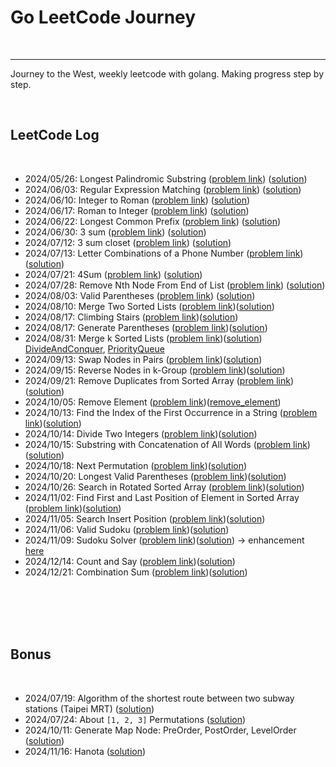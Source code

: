 # Go LeetCode Journey

<br>

---
Journey to the West,
weekly leetcode with golang. Making progress step by step.

<br>

## LeetCode Log

<br>

* 2024/05/26: Longest Palindromic Substring ([problem link](https://leetcode.com/problems/longest-palindromic-substring/description/)) ([solution](longest_palindromic_substring))
* 2024/06/03: Regular Expression Matching ([problem link](https://leetcode.com/problems/regular-expression-matching/description/)) ([solution](regular_expression_matching))
* 2024/06/10: Integer to Roman ([problem link](https://leetcode.com/problems/integer-to-roman/description/)) ([solution](integer_to_roman))
* 2024/06/17: Roman to Integer ([problem link](https://leetcode.com/problems/roman-to-integer/description/)) ([solution](roman_to_integer))
* 2024/06/22: Longest Common Prefix ([problem link](https://leetcode.com/problems/longest-common-prefix/description/)) ([solution](longest_common_prefix))
* 2024/06/30: 3 sum ([problem link](https://leetcode.com/problems/3sum/description/)) ([solution](three_sum))
* 2024/07/12: 3 sum closet ([problem link](https://leetcode.com/problems/3sum-closest/description/)) ([solution](three_sum_closet))
* 2024/07/13: Letter Combinations of a Phone Number ([problem link](https://leetcode.com/problems/letter-combinations-of-a-phone-number/description/)) ([solution](letter_combinations_of_a_phone_number))
* 2024/07/21: 4Sum ([problem link](https://leetcode.com/problems/4sum/description/)) ([solution](four_sum))
* 2024/07/28: Remove Nth Node From End of List ([problem link](https://leetcode.com/problems/remove-nth-node-from-end-of-list/description/)) ([solution](remove_nth_node_from_end_of_list))
* 2024/08/03: Valid Parentheses ([problem link](https://leetcode.com/problems/valid-parentheses/description/)) ([solution](valid_parentheses))
* 2024/08/10: Merge Two Sorted Lists ([problem link](https://leetcode.com/problems/merge-two-sorted-lists/description/))([solution](merge_two_sorted_lists))
* 2024/08/17: Climbing Stairs ([problem link](https://leetcode.com/problems/climbing-stairs/description/))([solution](climbing_stairs))
* 2024/08/17: Generate Parentheses ([problem link](https://leetcode.com/problems/generate-parentheses/description/))([solution](generate_parentheses))
* 2024/08/31: Merge k Sorted Lists ([problem link](https://leetcode.com/problems/merge-k-sorted-lists/description/))([solution](merge_k_sorted_lists))
[DivideAndConquer](merge_k_sorted_lists%2FDivideAndConquer),
[PriorityQueue](merge_k_sorted_lists%2FPriorityQueue)
* 2024/09/13: Swap Nodes in Pairs ([problem link](https://leetcode.com/problems/swap-nodes-in-pairs/description/))([solution](swap_nodes_in_pairs))
* 2024/09/15: Reverse Nodes in k-Group ([problem link](https://leetcode.com/problems/reverse-nodes-in-k-group/description/))([solution](reverse_nodes_in_k-Group))
* 2024/09/21: Remove Duplicates from Sorted Array ([problem link](https://leetcode.com/problems/remove-duplicates-from-sorted-array/description/))([solution](remove_duplicates_from_sorted_array))
* 2024/10/05: Remove Element  ([problem link](https://leetcode.com/problems/remove-element/description/))([remove_element](remove_element))
* 2024/10/13: Find the Index of the First Occurrence in a String ([problem link](https://leetcode.com/problems/find-the-index-of-the-first-occurrence-in-a-string/description/))([solution](find_the_index_of_the_first_occurrence_in_a_string))
* 2024/10/14: Divide Two Integers ([problem link](https://leetcode.com/problems/divide-two-integers/description/))([solution](divide_two_integers))
* 2024/10/15: Substring with Concatenation of All Words ([problem link](https://leetcode.com/problems/substring-with-concatenation-of-all-words/description/))([solution](substring_with_concatenation_of_all_words))
* 2024/10/18: Next Permutation ([problem link](https://leetcode.com/problems/next-permutation/description/))([solution](next_permutation))
* 2024/10/20: Longest Valid Parentheses ([problem link](https://leetcode.com/problems/longest-valid-parentheses/description/))([solution](longest_valid_parentheses))
* 2024/10/26: Search in Rotated Sorted Array ([problem link](https://leetcode.com/problems/search-in-rotated-sorted-array/description/))([solution](search_in_rotated_sorted_array))
* 2024/11/02: Find First and Last Position of Element in Sorted Array ([problem link](https://leetcode.com/problems/find-first-and-last-position-of-element-in-sorted-array/description/))([solution](find_first_and_last_position_of_element_in_sorted_array))
* 2024/11/05: Search Insert Position ([problem link](https://leetcode.com/problems/search-insert-position/description/))([solution](search_insert_position))
* 2024/11/06: Valid Sudoku ([problem link](https://leetcode.com/problems/valid-sudoku/))([solution](valid_sudoku))
* 2024/11/09: Sudoku Solver ([problem link](https://leetcode.com/problems/sudoku-solver/description/))([solution](sudoku_solver)) -> enhancement [here](sudoku_solver/sudoku_solver_enhancement)
* 2024/12/14: Count and Say ([problem link](https://leetcode.com/problems/count-and-say/description/))([solution](count_and_say))
* 2024/12/21: Combination Sum ([problem link](https://leetcode.com/problems/combination-sum/description/))([solution](combination_sum))

<br>
<br>
<br>
<br>

## Bonus

<br>

* 2024/07/19: Algorithm of the shortest route between two subway stations (Taipei MRT) ([solution](bonus/taipei_mrt))
* 2024/07/24: About `[1, 2, 3]` Permutations ([solution](bonus/permutation))
* 2024/10/11: Generate Map Node: PreOrder, PostOrder, LevelOrder ([solution](bonus/map_node_prder))
* 2024/11/16: Hanota ([solution](bonus/hanota))
